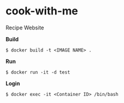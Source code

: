 # cook-with-me
Recipe Website

**Build**
``` shell
$ docker build -t <IMAGE NAME> .
```

**Run**
``` shell
$ docker run -it -d test
```

**Login**
``` shell
$ docker exec -it <Container ID> /bin/bash
```
